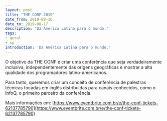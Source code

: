 ```yaml
---
layout: post
title: "THE CONF 2019"
date_from: 2019-08-16
date_to: 2019-08-17
description: 'Da América Latina para o mundo.'
tags:
- geral
- sp
introduction: 'Da América Latina para o mundo.'
---
```


O objetivo da THE CONF é criar uma conferência que seja verdadeiramente inclusiva, independentemente das origens geográficas e mostrar a alta qualidade dos programadores latino-americanos.

Para tanto, queremos criar um conceito de conferência de palestras técnicas focadas em inglês distribuídas para canais conhecidos, como o InfoQ, o primeiro parceiro da conferência.
 
Mais informações em: [https://www.eventbrite.com.br/e/the-conf-tickets-62137785790](https://www.eventbrite.com.br/e/the-conf-tickets-62137785790)
